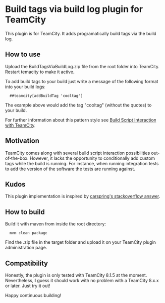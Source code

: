 # Build tags via build log plugin for TeamCity

This plugin is for TeamCity. It adds programatically build tags via the build log.

## How to use

Upload the BuildTagsViaBuildLog.zip file from the root folder into TeamCity. Restart temacity to make it active.

To add build tags to your build just write a message of the following format into your build logs:

```
  ##teamcity[addBuildTag 'cooltag']
```

The example above would add the tag "cooltag" (without the quotes) to your build.

For further information about this pattern style see [Build Script Interaction with TeamCity](https://confluence.jetbrains.com/display/TCD8/Build+Script+Interaction+with+TeamCity).

## Motivation

TeamCity comes along with several build script interaction possibilities out-of-the-box. However, it lacks
the opportunity to conditionally add custom tags while the build is running. For instance, when running integration
tests to add the version of the software the tests are running against.

## Kudos

This plugin implementation is inspired by [carspring's stackoverflow answer](http://stackoverflow.com/questions/6545710/programatically-pin-a-build-in-teamcity).

## How to build

Build it with maven from inside the root directory:

```
  mvn clean package
```

Find the .zip file in the target folder and upload it on your TeamCity plugin administration page.

## Compatibility

Honestly, the plugin is only tested with TeamCity 8.1.5 at the moment. Nevertheless, I guess it should work with no
problem with a TeamCity 8.x.x or later. Just try it out!

Happy continuous building!
